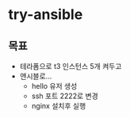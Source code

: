 # try-ansible

## 목표
* 테라폼으로 t3 인스턴스 5개 켜두고
* 앤시블로...
  - hello 유저 생성
  - ssh 포트 2222로 변경
  - nginx 설치후 실행
